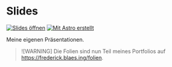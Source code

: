 # Slides

[![Slides öffnen](https://custom-icon-badges.demolab.com/badge/Slides_öffnen-121212?style=for-the-badge&logo=globe&logoColor=ce93d8)](https://slides.blaes.ing)
[![Mit Astro erstellt](https://custom-icon-badges.demolab.com/badge/Mit_Astro_erstellt-121212?style=for-the-badge&logo=astro&logoColor=#BC52EE)](https://astro.build)

Meine eigenen Präsentationen.

> ![WARNING]
> Die Folien sind nun Teil meines Portfolios auf https://frederick.blaes.ing/folien.
